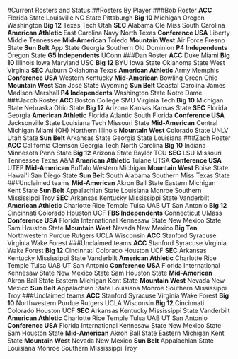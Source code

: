 #Current Rosters and Status
##Rosters By Player
###Bob Roster
**ACC**
	Florida State
	Louisville
	NC State
	Pittsburgh
**Big 10**
	Michigan
	Oregon
	Washington
**Big 12**
	Texas Tech
	Utah
**SEC**
	Alabama
	Ole Miss
	South Carolina
**American Athletic**
	East Carolina
	Navy
	North Texas
**Conference USA**
	Liberty
	Middle Tennessee
**Mid-American**
	Toledo
**Mountain West**
	Air Force
	Fresno State
**Sun Belt**
	App State
	Georgia Southern
	Old Dominion
**P4 Independents**
	Oregon State
**G5 Independents**
	UConn
###Dan Roster
**ACC**
	Duke
	Miami
**Big 10**
	Illinois
	Iowa
	Maryland
	USC
**Big 12**
	BYU
	Iowa State
	Oklahoma State
	West Virginia
**SEC**
	Auburn
	Oklahoma
	Texas
**American Athletic**
	Army
	Memphis
**Conference USA**
	Western Kentucky
**Mid-American**
	Bowling Green
	Ohio
**Mountain West**
	San José State
	Wyoming
**Sun Belt**
	Coastal Carolina
	James Madison
	Marshall
**P4 Independents**
	Washington State
	Notre Dame
###Jacob Roster
**ACC**
	Boston College
	SMU
	Virginia Tech
**Big 10**
	Michigan State
	Nebraska
	Ohio State
**Big 12**
	Arizona
	Kansas
	Kansas State
**SEC**
	Florida
	Georgia
**American Athletic**
	Florida Atlantic
	South Florida
**Conference USA**
	Jacksonville State
	Louisiana Tech
	Missouri State
**Mid-American**
	Central Michigan
	Miami (OH)
	Northern Illinois
**Mountain West**
	Colorado State
	UNLV
	Utah State
**Sun Belt**
	Arkansas State
	Georgia State
	Louisiana
###Zach Roster
**ACC**
	California
	Clemson
	Georgia Tech
	North Carolina
**Big 10**
	Indiana
	Minnesota
	Penn State
**Big 12**
	Arizona State
	Baylor
	TCU
**SEC**
	LSU
	Missouri
	Tennessee
	Texas A&M
**American Athletic**
	Tulane
	UTSA
**Conference USA**
	UTEP
**Mid-American**
	Buffalo
	Western Michigan
**Mountain West**
	Boise State
	Hawai'i
	San Diego State
**Sun Belt**
	South Alabama
	Southern Miss
	Texas State
###Unclaimed teams
**Mid-American**
	Akron
	Ball State
	Eastern Michigan
	Kent State
**Sun Belt**
	Appalachian State
	Louisiana Monroe
	Southern Mississippi
	Troy
**SEC**
	Arkansas
	Kentucky
	Mississippi State
	Vanderbilt
**American Athletic**
	Charlotte
	Rice
	Temple
	Tulsa
	UAB
	UT San Antonio
**Big 12**
	Cincinnati
	Colorado
	Houston
	UCF
**FBS Independents**
	Connecticut
	UMass
**Conference USA**
	Florida International
	Kennesaw State
	New Mexico State
	Sam Houston State
**Mountain West**
	Nevada
	New Mexico
**Big Ten**
	Northwestern
	Purdue
	Rutgers
	UCLA
	Wisconsin
**ACC**
	Stanford
	Syracuse
	Virginia
	Wake Forest
###Unclaimed teams
**ACC**
	Stanford
	Syracuse
	Virginia
	Wake Forest
**Big 12**
	Cincinnati
	Colorado
	Houston
	UCF
**SEC**
	Arkansas
	Kentucky
	Mississippi State
	Vanderbilt
**American Athletic**
	Charlotte
	Rice
	Temple
	Tulsa
	UAB
	UT San Antonio
**Conference USA**
	Florida International
	Kennesaw State
	New Mexico State
	Sam Houston State
**Mid-American**
	Akron
	Ball State
	Eastern Michigan
	Kent State
**Mountain West**
	Nevada
	New Mexico
**Sun Belt**
	Appalachian State
	Louisiana Monroe
	Southern Mississippi
	Troy
###Unclaimed teams
**ACC**
	Stanford
	Syracuse
	Virginia
	Wake Forest
**Big 10**
	Northwestern
	Purdue
	Rutgers
	UCLA
	Wisconsin
**Big 12**
	Cincinnati
	Colorado
	Houston
	UCF
**SEC**
	Arkansas
	Kentucky
	Mississippi State
	Vanderbilt
**American Athletic**
	Charlotte
	Rice
	Temple
	Tulsa
	UAB
	UT San Antonio
**Conference USA**
	Florida International
	Kennesaw State
	New Mexico State
	Sam Houston State
**Mid-American**
	Akron
	Ball State
	Eastern Michigan
	Kent State
**Mountain West**
	Nevada
	New Mexico
**Sun Belt**
	Appalachian State
	Louisiana Monroe
	Southern Mississippi
	Troy
